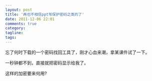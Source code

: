```yaml
---
layout: post
title: '再也不相信ppt写保护密码之类的了'
date: 2011-12-06 22:01
comments: true
category: 
tagline: 
tags:
---
```

    

忘了何时下载的一个密码找回工具了，刚才心血来潮，拿某课件试了一下。

一秒钟都不到，直接就把密码显示给我了。

这样的加密要来何用?
